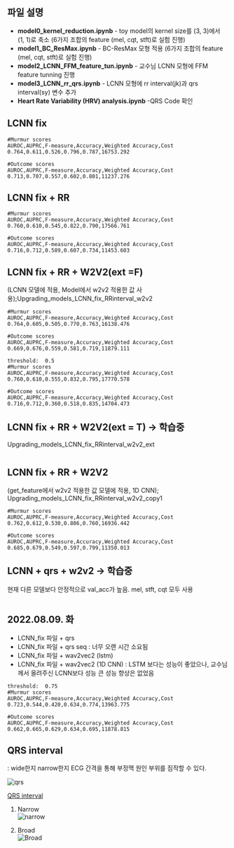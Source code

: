 
## 파일 설명

* **model0_kernel_reduction.ipynb**  - toy model의 kernel size를 (3, 3)에서 (1, 1)로 축소 (6가지 조합의 feature (mel, cqt, stft)로 실험 진행)
* **model1_BC_ResMax.ipynb**  -  BC-ResMax 모형 적용 (6가지 조합의 feature (mel, cqt, stft)로 실험 진행)  
* **model2_LCNN_FFM_feature_tun.ipynb** - 교수님 LCNN 모형에 FFM feature tunning 진행  
* **model3_LCNN_rr_qrs.ipynb** - LCNN 모형에 rr interval(jk)과 qrs interval(sy) 변수 추가  
* **Heart Rate Variability (HRV) analysis.ipynb** -QRS Code 확인
 
## LCNN fix
```
#Murmur scores
AUROC,AUPRC,F-measure,Accuracy,Weighted Accuracy,Cost
0.764,0.611,0.526,0.796,0.787,16753.292

#Outcome scores
AUROC,AUPRC,F-measure,Accuracy,Weighted Accuracy,Cost
0.713,0.707,0.557,0.602,0.801,11237.276
```
 
## LCNN fix + RR 
```
#Murmur scores
AUROC,AUPRC,F-measure,Accuracy,Weighted Accuracy,Cost
0.760,0.610,0.545,0.822,0.790,17566.761

#Outcome scores
AUROC,AUPRC,F-measure,Accuracy,Weighted Accuracy,Cost
0.716,0.712,0.589,0.607,0.734,11453.603
```

## LCNN fix + RR + W2V2(ext =F)
(LCNN 모델에 적용, Model에서 w2v2 적용한 값 사용);Upgrading_models_LCNN_fix_RRinterval_w2v2
```
#Murmur scores
AUROC,AUPRC,F-measure,Accuracy,Weighted Accuracy,Cost
0.764,0.605,0.505,0.770,0.763,16138.476

#Outcome scores
AUROC,AUPRC,F-measure,Accuracy,Weighted Accuracy,Cost
0.669,0.676,0.559,0.581,0.719,11879.111
```
```
threshold:  0.5
#Murmur scores
AUROC,AUPRC,F-measure,Accuracy,Weighted Accuracy,Cost
0.760,0.610,0.555,0.832,0.795,17770.578

#Outcome scores
AUROC,AUPRC,F-measure,Accuracy,Weighted Accuracy,Cost
0.716,0.712,0.360,0.518,0.835,14704.473
```
## LCNN fix + RR + W2V2(ext = T) -> 학습중
Upgrading_models_LCNN_fix_RRinterval_w2v2_ext
```
```

## LCNN fix + RR + W2V2
(get_feature에서 w2v2 적용한 값 모델에 적용, 1D CNN); Upgrading_models_LCNN_fix_RRinterval_w2v2_copy1
```
#Murmur scores
AUROC,AUPRC,F-measure,Accuracy,Weighted Accuracy,Cost
0.762,0.612,0.530,0.806,0.760,16936.442

#Outcome scores
AUROC,AUPRC,F-measure,Accuracy,Weighted Accuracy,Cost
0.685,0.679,0.549,0.597,0.799,11350.013
```

## LCNN + qrs + w2v2 -> 학습중
현재 다른 모델보다 안정적으로 val_acc가 높음. mel, stft, cqt 모두 사용
```
```


## 2022.08.09. 화
* LCNN_fix 파일 + qrs
* LCNN_fix 파일 + qrs seq : 너무 오랜 시간 소요됨
* LCNN_fix 파일 + wav2vec2 (lstm)
* LCNN_fix 파일 + wav2vec2 (1D CNN) : LSTM 보다는 성능이 좋았으나, 교수님께서 올려주신 LCNN보다 성능 큰 성능 향상은 없었음
```
threshold:  0.75
#Murmur scores
AUROC,AUPRC,F-measure,Accuracy,Weighted Accuracy,Cost
0.723,0.544,0.420,0.634,0.774,13963.775

#Outcome scores
AUROC,AUPRC,F-measure,Accuracy,Weighted Accuracy,Cost
0.662,0.665,0.629,0.634,0.695,11878.815
```

## QRS interval    
: wide한지 narrow한지 ECG 간격을 통해 부정맥 원인 부위를 짐작할 수 있다.  

![qrs](https://user-images.githubusercontent.com/54921677/180925312-3e1fa6ea-b30a-41e5-8f6a-c27fc3ff30d2.png)

[QRS interval](https://litfl.com/qrs-interval-ecg-library/)

1. Narrow   
![narrow](https://user-images.githubusercontent.com/54921677/180925865-62e10cc7-374e-4703-a565-909695710ca5.PNG)   

2. Broad   
![Broad](https://user-images.githubusercontent.com/54921677/180925869-b14626c3-67d6-4a52-9654-e79ae96b66bd.PNG)   
